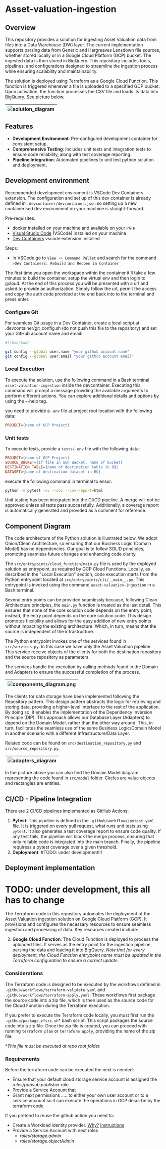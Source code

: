 # Asset-valuation-ingestion
## Overview

This repository provides a solution for ingesting Asset Valuation data from files into a Data Warehouse (DW) layer. The current implementation supports parsing data from Generic and Hargreaves Lansdown file sources, whether stored locally or in a Google Cloud Platform (GCP) bucket. The ingested data is then stored in BigQuery. This repository includes tools, pipelines, and configurations designed to streamline the ingestion process while ensuring scalability and maintainability.

The solution is deployed using Terraform as a Google Cloud Function. This function is triggered whenever a file is uploaded to a specified GCP bucket. Upon activation, the function processes the CSV file and loads its data into BigQuery. See picture below.

| ![solution_diagram](docs/images/solution-diagram.png)  |
|:----------------------------:|

## Features

- **Development Environment**: Pre-configured development container for consistent setup.
- **Comprehensive Testing**: Includes unit tests and integration tests to ensure code reliability, along with test coverage reporting.
- **Pipeline Integration**: Automated pipelines to unit test python solution and deployment.


## Development environment

Recommended development enviroment is VSCode Dev Containers extension. The configuration and set up of this dev container is already defined in `.devcontainer/devcontainer.json` so setting up a new containerised dev environment on your machine is straight-forward.

Pre-requisites:
- docker installed on your machine and available on your `PATH`
- [Visual Studio Code](https://code.visualstudio.com/) (VSCode) installed on your machine
- [Dev Containers](https://marketplace.visualstudio.com/items?itemName=ms-vscode-remote.remote-containers) vscode extension installed

Steps:
- In VSCode go to `View -> Command Pallet` and search for the command `>Dev Containers: Rebuild and Reopen in Container`

The first time you open the workspace within the container it'll take a few minutes to build the container, setup the virtual env and then login to gcloud. At the end of this process you will be presented with a url and asked to provide an authorization. Simply follow the url, permit the access and copy the auth code provided at the end back into to the terminal and press enter. 

### Configure Git 

For seamless Git usage in a Dev Container, create a local script at .devcontainer/git_config.sh (do not push this file to the repository) and set your GitHub account name and email:

```bash
#!/bin/bash

git config --global user.name "your github account name"
git config --global user.email "your github account email"
```

### Local Execution

To execute the solution, use the following command in a Bash terminal `asset-valuation-ingestion` inside the devcontainer. Executing this command will prompt a message providing the available arguments to perform different actions. You can explore additional details and options by using the --help tag.

you need to provide a `.env` file at project root location with the following data:

```ini
PROJECT={name of GCP Project}
```

### Unit tests

To execute tests, provide a `tests/.env` file with the following data:

```ini
PROJECT={name of GCP Project}
SOURCE_BUCKET={If file in GCP Bucket, name of bucket}
DESTINATION_TABLE={name of destination table in BQ}
DATASET={name of destination dataset in BQ}
```

execute the following command in terminal to ensur:

```bash
python -m pytest -vv --cov --cov-report=html
```

Unit testing has been integrated into the CI/CD pipeline. A merge will not be approved unless all tests pass successfully. Additionally, a coverage report is automatically generated and provided as a comment for reference.

## Component Diagram

The code architecture of the Python solution is illustrated below. We adopt Onion/Clean Architecture, so ensuring that our Business Logic (Domain Model) has no dependencies. Our goal is to follow SOLID principles, promoting seamless future changes and enhancing code clarity.

The `src/entrypoints/cloud_function/main.py` file is used by the deployed solution as entrypoint, as required by GCP Cloud Functions. Locally, as described in the "Local Execution" section, code execution starts from the Python entrypoint located at `src/entrypoints/cli/__main__.py`. This entrypoint is invoked using the command `asset-valuation-ingestion` in a Bash terminal. 

Several entry points can be provided seamlessly because, following Clean Architecture principles, the `main.py` function is treated as the last detail. This ensures that none of the core solution code depends on the entry point; instead, the entry point depends on the core solution code. This design promotes flexibility and allows for the easy addition of new entry points without impacting the existing architecture. Which, in turn, means that the source is independent of the infrastructure. 

The Python entrypoint invokes one of the services found in `src/services.py`. In this case we have only the Asset Valuation pipeline. This service receive objects of the clients for both the destination repository and the source repository as parameters.

The services handle the execution by calling methods found in the Domain and Adapters to ensure the successful completion of the process.

| ![components_diagram.png](docs/images/components-diagram.png) |
|:----------------------------:|

The clients for data storage have been implemented following the Repository pattern. This design pattern abstracts the logic for retrieving and storing data, providing a higher-level interface to the rest of the application. By doing so, it enables the implementation of the Dependency Inversion Principle (DIP). This approach allows our Database Layer (Adapters) to depend on the Domain Model, rather than the other way around. This, in turn, facilitates the seamless use of the same Business Logic/Domain Model in another scenario with a different Infrastructure/Data Layer.

Related code can be found on `src/destination_repository.py` and `src/source_repository.py`.

| ![adapters_diagram](docs/images/adapters-diagram.png) |
|:----------------------------:|

In the picture above you can also find the Domain Model diagram representing the code found in `src/model` folder. Circles are value objects and rectangles are entities.

## CI/CD - Pipeline Integration
There are 2 CI/CD pipelines implemented as GitHub Actions:

1. **Pytest**: This pipeline is defined in the `.github/workflows/pytest.yaml` file. It is triggered on every pull request, what runs unit tests using `pytest`. It also generates a test coverage report to ensure code quality. If any test fails, the pipeline will block the merge process, ensuring that only reliable code is integrated into the main branch. Finally, the pipeline requiress a pytest coverage over a given threshold.
2. **Deployment**: #TODO: under development!!!

## Deployment implementation
# TODO: under development, this all has to change
The Terraform code in this repository automates the deployment of the Asset Valuation ingestion solution on Google Cloud Platform (GCP). It provisions and configures the necessary resources to ensure seamless ingestion and processing of data. Key resources created include:

2. **Google Cloud Function**: The Cloud Function is deployed to process the uploaded files. It serves as the entry point for the ingestion pipeline, parsing the data and loading it into BigQuery. _Note that for every deployment, the Cloud Function entrypoint name must be updated in the Terraform configuration to ensure a correct update_.

### Considerations

The Terraform code is designed to be executed by the workflows defined in `.github/workflows/terraform-validate.yaml` and `.github/workflows/terraform-apply.yaml`. These workflows first package the source code into a zip file, which is then used as the source code for the Cloud Function during the Terraform execution.

If you prefer to execute the Terraform code locally, you must first run the `.github/package_cfsrc.sh`* bash script. This script packages the source code into a zip file. Once the zip file is created, you can proceed with running `terraform plan` or `terraform apply`, providing the name of the zip file.

**This file must be executed at repo root folder.*

### Requirements

Before the terraform code can be executed the next is needed:
- Ensure that your default cloud storage service account is assigned the _roles/pubsub.publisher_ role.
- Provide a Service Account that 
- Grant next permissions ..... to either your own user account or to a service account so it can execute the operations in GCP descirbe by the terraform code.

If you pretend to reuse the github action you need to:
- Create a Workload identity provider. [Why?](https://cloud.google.com/blog/products/identity-security/enabling-keyless-authentication-from-github-actions) [Instructions](https://docs.github.com/en/actions/security-for-github-actions/security-hardening-your-deployments/configuring-openid-connect-in-google-cloud-platform)
- Provide a Service Account with next roles
    - _roles/storage.admin_
    - _roles/storage.objectAdmin_